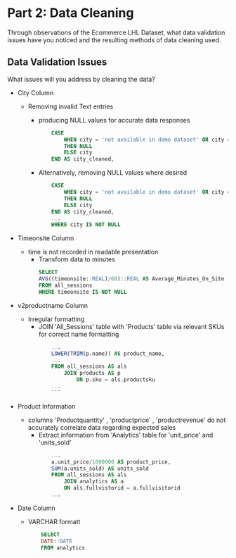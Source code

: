 # Part 2: Data Cleaning

Through observations of the Ecommerce LHL Dataset, what data validation issues have you noticed and the resulting methods of data cleaning used. 


## Data Validation Issues

What issues will you address by cleaning the data?

- City Column
	- Removing invalid Text entries
		- producing NULL values for accurate data responses
			``` sql
				CASE
					WHEN city = 'not available in demo dataset' OR city = '(not set)'
					THEN NULL
					ELSE city
				END AS city_cleaned,
			```

		- Alternatively, removing NULL values where desired
			``` sql
				CASE
					WHEN city = 'not available in demo dataset' OR city = '(not set)'
					THEN NULL
					ELSE city
				END AS city_cleaned,
				...
				WHERE city IS NOT NULL
			```

- Timeonsite Column
	- time is not recorded in readable presentation
		- Transform data to minutes
			``` sql
			SELECT
			AVG((timeonsite::REAL)/60)::REAL AS Average_Minutes_On_Site
			FROM all_sessions
			WHERE timeonsite IS NOT NULL
			```

- v2productname Column
	- Irregular formatting
		- JOIN 'All_Sessions' table with 'Products' table via relevant SKUs for correct name formatting
			``` sql
				...
				LOWER(TRIM(p.name)) AS product_name,
				...
				FROM all_sessions AS als
					JOIN products AS p
						ON p.sku = als.productsku
				...
				```
- Product Information
	- columns 'Productquantity' , 'productprice' , 'productrevenue' do not accurately correlate data regarding expected sales
		- Extract information from 'Analytics' table for 'unit_price' and 'units_sold'
			``` sql
				...
				a.unit_price/1000000 AS product_price,
				SUM(a.units_sold) AS units_sold
				FROM all_sessions AS als
					JOIN analytics AS a
					ON als.fullvistorid = a.fullvisitorid 
				...
			```
- Date Column
	- VARCHAR formatt
		``` sql 
			SELECT 
			DATE::DATE
			FROM analytics
		```


